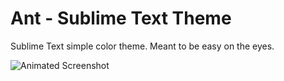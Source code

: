 Ant - Sublime Text Theme
=================

Sublime Text simple color theme. Meant to be easy on the eyes.

![Animated Screenshot](https://raw.github.com/ant7/ant-sublime-theme/master/screenshot.gif)


